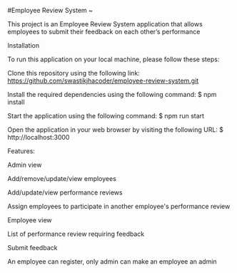 #Employee Review System ~

This project is an Employee Review System application that allows employees to submit their feedback on each other’s performance

Installation

To run this application on your local machine, please follow these steps:

Clone this repository using the following link: https://github.com/swastikjhacoder/employee-review-system.git

Install the required dependencies using the following command: $ npm install

Start the application using the following command: $ npm run start

Open the application in your web browser by visiting the following URL: $ http://localhost:3000

Features:

Admin view

Add/remove/update/view employees

Add/update/view performance reviews

Assign employees to participate in another employee's performance review


Employee view

List of performance review requiring feedback

Submit feedback

An employee can register, only admin can make an employee an admin
